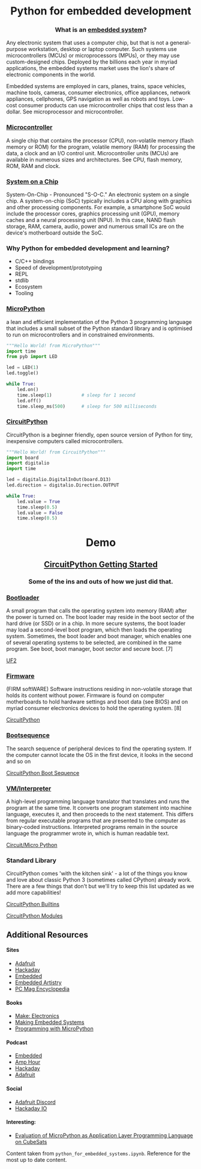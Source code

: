 
# <center>Python for embedded development</center>

### <center>What is an [embedded system](https://www.pcmag.com/encyclopedia/term/42554/embedded-system)?</center>

Any electronic system that uses a computer chip, but that is not a general-purpose workstation, desktop or laptop computer. Such systems use microcontrollers (MCUs) or microprocessors (MPUs), or they may use custom-designed chips. Deployed by the billions each year in myriad applications, the embedded systems market uses the lion's share of electronic components in the world.

Embedded systems are employed in cars, planes, trains, space vehicles, machine tools, cameras, consumer electronics, office appliances, network appliances, cellphones, GPS navigation as well as robots and toys. Low-cost consumer products can use microcontroller chips that cost less than a dollar. See microprocessor and microcontroller.

### [Microcontroller](https://www.pcmag.com/encyclopedia/term/46924/microcontroller)

A single chip that contains the processor (CPU), non-volatile memory (flash memory or ROM) for the program, volatile memory (RAM) for processing the data, a clock and an I/O control unit. Microcontroller units (MCUs) are available in numerous sizes and architectures. See CPU, flash memory, ROM, RAM and clock.

### [System on a Chip](https://www.pcmag.com/encyclopedia/term/51603/soc)

System-On-Chip - Pronounced "S-O-C." An electronic system on a single chip. A system-on-chip (SoC) typically includes a CPU along with graphics and other processing components. For example, a smartphone SoC would include the processor cores, graphics processing unit (GPU), memory caches and a neural processing unit (NPU). In this case, NAND flash storage, RAM, camera, audio, power and numerous small ICs are on the device's motherboard outside the SoC.

### Why Python for embedded development and learning?

- C/C++ bindings
- Speed of development/prototyping
- REPL
- stdlib
- Ecosystem
- Tooling


### [MicroPython](https://micropython.org/)

a lean and efficient implementation of the Python 3 programming language that includes a small subset of the Python standard library and is optimised to run on microcontrollers and in constrained environments. 

```python
"""Hello World! from MicroPython"""
import time
from pyb import LED

led = LED(1)
led.toggle()

while True:
    led.on()
    time.sleep(1)           # sleep for 1 second
    led.off()
    time.sleep_ms(500)      # sleep for 500 milliseconds
```

### [CircuitPython](https://circuitpython.readthedocs.io/en/latest/docs/index.html)

CircuitPython is a beginner friendly, open source version of Python for tiny, inexpensive computers called microcontrollers. 

```python
"""Hello World! from CircuitPython"""
import board
import digitalio
import time

led = digitalio.DigitalInOut(board.D13)
led.direction = digitalio.Direction.OUTPUT

while True:
    led.value = True
    time.sleep(0.5)
    led.value = False
    time.sleep(0.5)
```

# <center>Demo</center>

## <center>[CircuitPython Getting Started](https://learn.adafruit.com/welcome-to-circuitpython/what-is-circuitpython)</center>

### <center>Some of the ins and outs of how we just did that.</center>

### [Bootloader](https://www.pcmag.com/encyclopedia/term/38843/boot-loader)

A small program that calls the operating system into memory (RAM) after the power is turned on. The boot loader may reside in the boot sector of the hard drive (or SSD) or in a chip. In more secure systems, the boot loader may load a second-level boot program, which then loads the operating system. Sometimes, the boot loader and boot manager, which enables one of several operating systems to be selected, are combined in the same program. See boot, boot manager, boot sector and secure boot. [7]

[UF2](https://learn.adafruit.com/installing-circuitpython-on-samd21-boards/installing-the-uf2-bootloader)

### [Firmware](https://www.pcmag.com/encyclopedia/term/43223/firmware)

(FIRM softWARE) Software instructions residing in non-volatile storage that holds its content without power. Firmware is found on computer motherboards to hold hardware settings and boot data (see BIOS) and on myriad consumer electronics devices to hold the operating system. [8]

[CircuitPython](https://circuitpython.org/)

### [Bootsequence](https://www.pcmag.com/encyclopedia/term/56508/first-boot-sequence)

The search sequence of peripheral devices to find the operating system. If the computer cannot locate the OS in the first device, it looks in the second and so on

[CircuitPython Boot Sequence](https://learn.adafruit.com/assets/75708)

### [VM/Interpreter](https://www.pcmag.com/encyclopedia/term/45287/interpreter)

A high-level programming language translator that translates and runs the program at the same time. It converts one program statement into machine language, executes it, and then proceeds to the next statement. This differs from regular executable programs that are presented to the computer as binary-coded instructions. Interpreted programs remain in the source language the programmer wrote in, which is human readable text.

[Circuit/Micro Python](https://circuitpython.readthedocs.io/en/4.x/docs/porting.html)

### Standard Library

CircuitPython comes 'with the kitchen sink' - a lot of the things you know and love about classic Python 3 (sometimes called CPython) already work. There are a few things that don't but we'll try to keep this list updated as we add more capabilities!

[CircuitPython Builtins](https://learn.adafruit.com/circuitpython-essentials/circuitpython-built-ins)

[CircuitPython Modules](https://circuitpython.readthedocs.io/en/latest/shared-bindings/index.html)

## Additional Resources

#### Sites
- [Adafruit](http://adafruit.com/)
- [Hackaday](https://hackaday.com/)
- [Embedded](https://embedded.fm/blog-index)
- [Embedded Artistry](https://embeddedartistry.com/)
- [PC Mag Encyclopedia](https://www.pcmag.com/encyclopedia)

#### Books
- [Make: Electronics](http://shop.oreilly.com/product/9780596153755.do)
- [Making Embedded Systems](http://shop.oreilly.com/product/0636920017776.do)
- [Programming with MicroPython](http://shop.oreilly.com/product/0636920056515.do)

#### Podcast
- [Embedded](https://embedded.fm/)
- [Amp Hour](https://theamphour.com/)
- [Hackaday](https://hackaday.com/category/podcasts/)
- [Adafruit](https://www.youtube.com/adafruit)

#### Social
- [Adafruit Discord](https://discordapp.com/invite/adafruit)
- [Hackaday IO](https://hackaday.io/)

#### Interesting:
- [Evaluation of MicroPython as Application Layer Programming Language on CubeSats](https://ieeexplore.ieee.org/document/7948548)


Content taken from `python_for_embedded_systems.ipynb`. Reference for the most up to date content.
